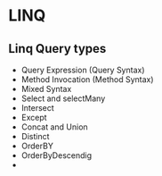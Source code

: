 # LINQ 
## Linq Query types
* Query Expression (Query Syntax)
* Method Invocation (Method Syntax)
* Mixed Syntax
* Select and selectMany
* Intersect
* Except
* Concat and Union
* Distinct
* OrderBY
* OrderByDescendig
* 
